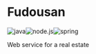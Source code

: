 # Fudousan
![java](https://img.shields.io/badge/lang-java-red)![node.js](https://img.shields.io/badge/lang-node.js-green)![spring](https://img.shields.io/badge/framework-spring-brightgreen)

Web service for a real estate